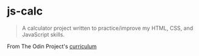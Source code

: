 # js-calc
>
> A calculator project written to practice/improve my HTML, CSS, and JavaScript skills.
>

From The Odin Project's [curriculum](https://www.theodinproject.com/lessons/calculator)
